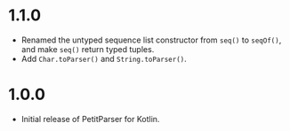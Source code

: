 # 1.1.0
- Renamed the untyped sequence list constructor from `seq()` to `seqOf()`, and make `seq()` return typed tuples.
- Add `Char.toParser()` and `String.toParser()`.

# 1.0.0
- Initial release of PetitParser for Kotlin.